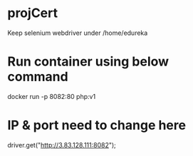 # projCert
Keep selenium webdriver under  /home/edureka

# Run container using below command
docker run -p 8082:80 php:v1

# IP & port need to change here
driver.get("http://3.83.128.111:8082");
